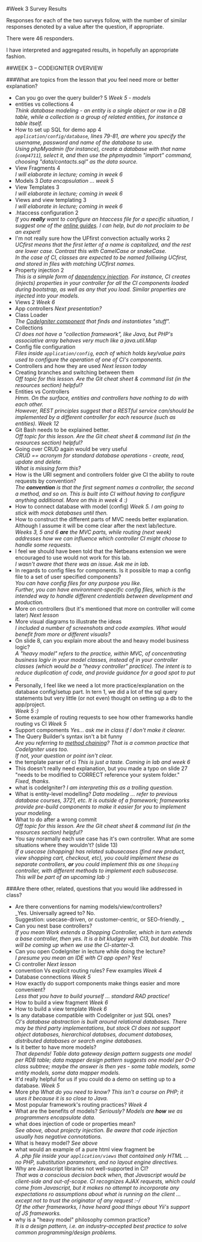 #Week 3 Survey Results

Responses for each of the two surveys follow, with the number of similar
responses denoted by a value after the question, if appropriate.

There were 46 responders.

I have interpreted and aggregated results, in hopefully an appropriate fashion.

##WEEK 3 – CODEIGNITER OVERVIEW
			
###What are topics from the lesson that *you* feel need more or better explanation?			

- Can you go over the query builder?	5 _Week 5 - models_
- entities vs collections	4  
_Think database modeling - an entity is a single object or row in a DB table, while
a collection is a group of related entities, for instance a table itself._
- How to set up SQL for demo app	4  
_`application/config/database`, lines 79-81, are where you specify the username, password
and name of the database to use.  
Using phpMyadmin (for instance), create a database with that name (`comp4711`),
select it, and then use the phpmyadmin "import" command, choosing
"data/contacts.sql" as the data source._
- View Fragments	4  
_I will elaborate in lecture; coming in week 6_
- Models	3  _Data encapsulation ... week 5_
- View Templates	3  
_I will elaborate in lecture; coming in week 6_
- Views and view templating	3  
_I will elaborate in lecture; coming in week 6_
- .htaccess configuration	2  
_If you **really** want to configure an htaccess file for a specific situation,
I suggest one of the [online guides](http://www.htaccess-guide.com/). I can help, but do not proclaim to be an expert!_
- I'm not really sure how the UFfirst convection actually works	2  
_UCfirst means that the first letter of a name is capitalized, and the rest
are lower case. Contrast this with CamelCase or snakeCase.  
In the case of CI, classes are expected to be named folliwing UCfirst, and
stored in files with matching UCfirst names._
- Property injection	2  
_This is a simple form of [dependency injection](https://en.wikipedia.org/wiki/Dependency_injection).
For instance, CI creates (injects) properties in your controller for all the CI components
loaded during bootstrap, as well as any that you load. Similar properties are injected
into your models._
- Views	2 _Week 6_
- App controllers  _Next presentation?_	
- Class Loader	  
*The [CodeIgniter component](https://www.codeigniter.com/user_guide/libraries/loader.html) that finds and instantiates "stuff".*
- Collections	 
_CI does not have a "collection framework", like Java, but PHP's associative array
behaves very much like a java.util.Map_
- Config file configuration	 
_Files inside `application/config`, each of which holds key/value pairs used to
configure the operation of one of CI's components._
- Controllers and how they are used	_Next lesson today_
- Creating branches and switching between them	 
_Off topic for this lesson. Are the Git cheat sheet & command list (in the resources section) helpful?_
- Entities vs Controllers	 
_Hmm. On the surface, entities and controllers have nothing to do with each other.  
However, REST principles suggest that a RESTful service can/should be implemented
by a different controller for each resource (such as entities). Week 12_
- Git Bash needs to be explained better.	 
_Off topic for this lesson. Are the Git cheat sheet & command list (in the resources section) helpful?_
- Going over CRUD again would be very useful	 
_CRUD == acronym for standard database operations - create, read, update and delete.  
What is missing form this?_
- How is the URI segment and controllers folder give CI the ability to route requests by convention?	 
_The **convention** is that the first segment names a controller, the second a method, and so on.
This is built into CI without having to configure anything additional.
More on this in week 4 :)_
- How to connect database with model (config)	 _Week 5. I am going to stick with 
mock databases until then._
- How to construct the different parts of MVC needs better explanation. Although I assume it will be come clear after the next lab/lecture.	 
_Weeks 3, 5 and 6 **are** the MVC parts, while routing (next week) addresses how
we can influence which controller CI might choose to handle some requests._
- I feel we should have been told that the Netbeans extension we were encouraged to use would not work for this lab.	 
_I wasn't aware that there was an issue. Ask me in lab._
- In regards to config files for components. Is it possible to map a config file to a set of user specified components?	 
_You can have config files for any purpose you like.  
Further, you can have environment-specific config files, which is the intended
way to handle different credentials between development and production._
- More on controllers (but it's mentioned that more on controller will come later)	_Next lesson_
- More visual diagrams to illustrate the ideas	 
_I included a number of screenshots and code examples.
What would benefit from more or different visuals?_
- On slide 8, can you explain more about the and heavy model business logic?	  
_A "heavy model" refers to the practice, within MVC, of concentrating business logiv
in your model classes, instead of in your controller classes (which would be a
"heavy controller" practice). The intent is to reduce duplication of code,
and provide guidance for a good spot to put it._
- Personally, I feel like we need a lot more practice/explanation on the database config/setup part. In tern 1, we did a lot of the sql query statements but very little (or not even) thought on setting up a db to the app/project.	 
_Week 5 :)_
- Some example of routing requests to see how other frameworks handle routing vs CI	 _Week 5_
- Support compoments	_Yes... ask me in class if I don't make it clearer._
- The Query Builder's syntax isn't a bit funny	  
*Are you referring to [method chaining](https://en.wikipedia.org/wiki/Method_chaining)? That is a common practice that CodeIgniter uses too.  
If not, your question or point isn't clear.*
- the template parser of ci	_This is just a taste. Coming in lab and week 6_
- This doesn't really need explanation, but you made a typo on slide 27 "needs to be modified to CORRECT reference your system folder."	 _Fixed, thanks._
- what is codeIgniter?	  _I am interpreting this as a trolling question._
- What is entity-level modelling?	_Data modeling ... refer to previous database courses, 3721, etc.
It is outside of a framework; frameworks provide pre-build components to make it 
easier for you to implement your modeling._
- What to do after a wrong commit		 
_Off topic for this lesson. Are the Git cheat sheet & command list (in the resources section) helpful?_
- You say noramally each use case has it's own controller. What are some situations where they wouldn't? (slide 13)  
_If a usecase (shopping) has related subusecases (find new product, view shopping cart, checkout, etc),
you could implement these as separate controllers, **or** you could implement this
as one `Shopping` controller, with different methods to implement each subusecase.  
This will be part of an upcoming lab :)_
			
###Are there other, related, questions that you would like addressed in class?			

- Are there conventions for naming models/view/controllers?  
_Yes. Universally agreed to? No.  
Suggestion: usecase-driven, or customer-centric, or SEO-friendly.
_
- Can you nest base controllers?  
_If you mean Work extends a Shopping Controller, which in turn extends a base
controller, then yes. It is a bit kludgey with CI3, but doable.
This will be coming up when we use the CI-starter-3._
- Can you open CodeIgniter in lecture while doing the lecture?  
_I presume you mean an IDE with  CI app open? Yes!_
- Ci controller _Next lesson_
- convention Vs explicit routing rules? Few examples _Week 4_
- Database connections  _Week 5_
- How exactly do support components make things easier and more convenient?  
_Less that you have to build yourself ... standard RAD practice!_
- How to build a view fragment _Week 6_
- How to build a view template _Week 6_
- Is any database compatible with CodeIgniter or just SQL ones?  
_CI's database abstraction is built around relational databases.
There may be third party implementations, but stock CI does not support
object databases, hierarchical databses, document databases,
distributed databases or search engine databases._
- Is it better to have more models?  
_That depends! Table data gateway design pattern suggests one model
per RDB table; data mapper design pattern suggests one model per
O-O class subtree; maybe the answer is then yes - some table models,
some entity models, some data mapper models._
- It'd really helpful for us if you could do a demo on setting up to a database.  _Week 5_
- More php  _What do you need to know? This isn't a course on PHP; it uses it
because it is so close to Java._
- Most popular framework's routing practices?  _Week 4_
- What are the benefits of models?  _Seriously? Models are **how** we as programmers
encapsulate data._
- what does injection of code or properties mean?   
_See above, about projecty injection. Be aware that code injection usually
has negative connotations._
- What is heavy model?  _See above_
- what would an example of a pure html view fragment be  
_A .php file inside your `application/views` that contained only
HTML ... no PHP, substitution parameters, and no layout engine
directives._
- Why are Javascript libraries not well-supported in CI?  
_That was a conscious decision back when, that Javascript would be
client-side and out-of-scope. CI recognizes AJAX requests, which
could come from Javascript, but it makes no attempt to 
incorporate any expectations ro assumptions about what
is running on the client ... except not to trust the originator
of any request :-/  
Of the other frameworks, I have heard good things about Yii's
support of JS frameworks._
- why is a "heavy model" philosophy common practice?  
_It is a design pattern, i.e. an industry-accepted best practice to
solve common programming/design problems._

